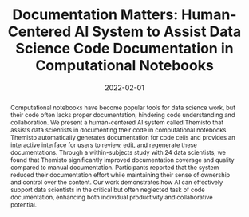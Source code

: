---
title: 'Documentation Matters: Human-Centered AI System to Assist Data Science Code Documentation in Computational Notebooks'
subtitle: ''
summary: ''
authors:
- April Yi Wang
- admin
- Jaimie Drozdal
- Michael Muller
- Soya Park
- Justin D Weisz
- Xuye Liu
- Lingfei Wu
- Casey Dugan
tags: []
categories: []
date: '2022-02-01'
lastmod: 2024-05-01T19:01:43-04:00
featured: false
draft: false

image:
  caption: ''
  focal_point: ''
  preview_only: false

projects: []
publishDate: '2024-05-01T23:01:43.257235Z'
publication_types:
- '2'
abstract: "Computational notebooks have become popular tools for data science work, but their code often lacks proper documentation, hindering code understanding and collaboration. We present a human-centered AI system called Themisto that assists data scientists in documenting their code in computational notebooks. Themisto automatically generates documentation for code cells and provides an interactive interface for users to review, edit, and regenerate these documentations. Through a within-subjects study with 24 data scientists, we found that Themisto significantly improved documentation coverage and quality compared to manual documentation. Participants reported that the system reduced their documentation effort while maintaining their sense of ownership and control over the content. Our work demonstrates how AI can effectively support data scientists in the critical but often neglected task of code documentation, enhancing both individual productivity and collaborative potential."
publication: "ACM Transactions on Computer-Human Interaction"
url_pdf: 'https://dl.acm.org/doi/pdf/10.1145/3502222'
url_code: ''
url_dataset: ''
url_poster: ''
url_project: ''
url_slides: ''
url_source: ''
url_video: ''
---